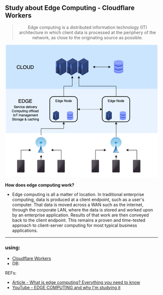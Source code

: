 ## Study about Edge Computing - Cloudflare Workers
<center>

> Edge computing is a distributed information technology (IT) architecture in which client data is processed at the periphery of the network, as close to the originating source as possible.

![](public/edge_computing_diagram.png)

</center>

**How does edge computing work?** <br>
* Edge computing is all a matter of location. In traditional enterprise computing, data is produced at a client endpoint, such as a user's computer. That data is moved across a WAN such as the internet, through the corporate LAN, where the data is stored and worked upon by an enterprise application. Results of that work are then conveyed back to the client endpoint. This remains a proven and time-tested approach to client-server computing for most typical business applications.

---
### using:
* [Cloudflare Workers](https://workers.cloudflare.com)
* DB: 



REFs:
* [Article - What is edge computing? Everything you need to know](https://www.techtarget.com/searchdatacenter/definition/edge-computing)
* [YouTube - EDGE COMPUTING and why I'm studying it](https://www.youtube.com/watch?v=dcFoLL8Po_o)
